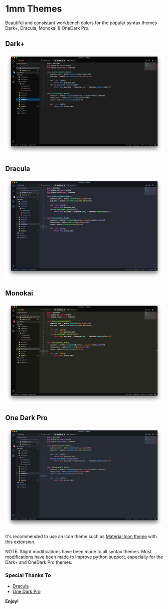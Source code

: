 # 1mm Themes
Beautiful and consistant workbench colors for the popular syntax themes Dark+, Dracula, Monokai & OneDark Pro. 

## Dark+
![Screenshot](https://raw.githubusercontent.com/joytrekker/1mm-themes/master/screenshots/1mm-themes-dark-plus.png "1mm - Dark+")

## Dracula
![Screenshot](https://raw.githubusercontent.com/joytrekker/1mm-themes/master/screenshots/1mm-themes-dracula.png "1mm - Dracula+")

## Monokai
![Screenshot](https://raw.githubusercontent.com/joytrekker/1mm-themes/master/screenshots/1mm-themes-monokai.png "1mm - Monokai")

## One Dark Pro
![Screenshot](https://raw.githubusercontent.com/joytrekker/1mm-themes/master/screenshots/1mm-themes-one-dark-pro.png "1mm - One Dark Pro")

It's recommended to use an icon theme such as [Material Icon theme](https://marketplace.visualstudio.com/items?itemName=PKief.material-icon-theme) with this extension. 

NOTE: Slight modifications have been made to all syntax themes. Most modifications have been made to improve python support, especially for the Dark+ and OneDark Pro themes.  


### Special Thanks To
* [Dracula](https://marketplace.visualstudio.com/items?itemName=dracula-theme.theme-dracula)
* [One Dark Pro](https://marketplace.visualstudio.com/items?itemName=zhuangtongfa.Material-theme)

**Enjoy!**